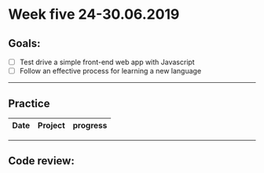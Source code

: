 # Week five 24-30.06.2019

## Goals:

- [ ] Test drive a simple front-end web app with Javascript
- [ ] Follow an effective process for learning a new language

---

## Practice

Date | Project | progress
--- | --- | ---
--- 

## Code review:

